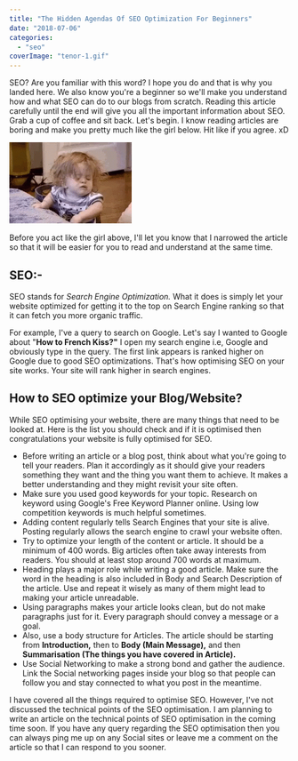 ```yaml
---
title: "The Hidden Agendas Of SEO Optimization For Beginners"
date: "2018-07-06"
categories: 
  - "seo"
coverImage: "tenor-1.gif"
---
```


SEO? Are you familiar with this word? I hope you do and that is why you landed here. We also know you're a beginner so we'll make you understand how and what SEO can do to our blogs from scratch. Reading this article carefully until the end will give you all the important information about SEO. Grab a cup of coffee and sit back. Let's begin. I know reading articles are boring and make you pretty much like the girl below. Hit like if you agree. xD

[![SEO Optimisation Emad's Blog](images/tenor-1.gif)](https://sastaeinstein.com/wp-content/uploads/2018/07/tenor-1.gif)

Before you act like the girl above, I'll let you know that I narrowed the article so that it will be easier for you to read and understand at the same time.

## SEO:-

SEO stands for _Search Engine Optimization._ What it does is simply let your website optimized for getting it to the top on Search Engine ranking so that it can fetch you more organic traffic. 

For example, I've a query to search on Google. Let's say I wanted to Google about "**How to French Kiss?"** I open my search engine i.e, Google and obviously type in the query. The first link appears is ranked higher on Google due to good SEO optimizations. That's how optimising SEO on your site works. Your site will rank higher in search engines.

## How to SEO optimize your Blog/Website?

While SEO optimising your website, there are many things that need to be looked at. Here is the list you should check and if it is optimised then congratulations your website is fully optimised for SEO.

- Before writing an article or a blog post, think about what you're going to tell your readers. Plan it accordingly as it should give your readers something they want and the thing you want them to achieve. It makes a better understanding and they might revisit your site often.
- Make sure you used good keywords for your topic. Research on keyword using Google's Free Keyword Planner online. Using low competition keywords is much helpful sometimes.
- Adding content regularly tells Search Engines that your site is alive. Posting regularly allows the search engine to crawl your website often.
- Try to optimize your length of the content or article. It should be a minimum of 400 words. Big articles often take away interests from readers. You should at least stop around 700 words at maximum.
- Heading plays a major role while writing a good article. Make sure the word in the heading is also included in Body and Search Description of the article. Use and repeat it wisely as many of them might lead to making your article unreadable.
- Using paragraphs makes your article looks clean, but do not make paragraphs just for it. Every paragraph should convey a message or a goal.
- Also, use a body structure for Articles. The article should be starting from **Introduction,** then to **Body (Main Message),** and then **Summarisation (The things you have covered in Article).**
- Use Social Networking to make a strong bond and gather the audience. Link the Social networking pages inside your blog so that people can follow you and stay connected to what you post in the meantime.

I have covered all the things required to optimise SEO. However, I've not discussed the technical points of the SEO optimisation. I am planning to write an article on the technical points of SEO optimisation in the coming time soon. If you have any query regarding the SEO optimisation then you can always ping me up on any Social sites or leave me a comment on the article so that I can respond to you sooner.
